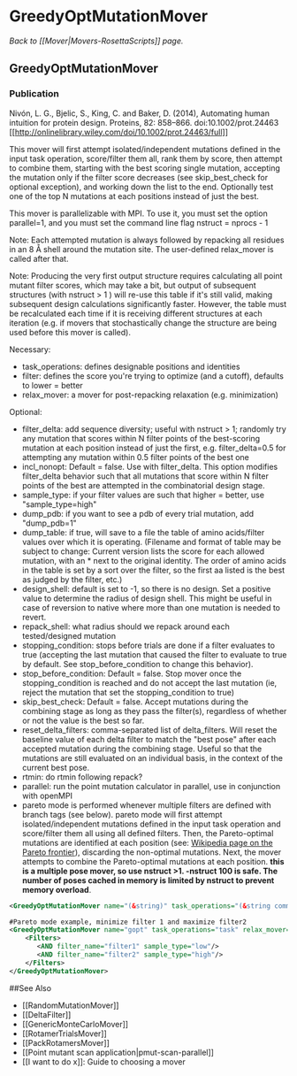 # GreedyOptMutationMover
*Back to [[Mover|Movers-RosettaScripts]] page.*
## GreedyOptMutationMover
### Publication
Nivón, L. G., Bjelic, S., King, C. and Baker, D. (2014), Automating human intuition for protein design. Proteins, 82: 858–866. doi:10.1002/prot.24463
[[http://onlinelibrary.wiley.com/doi/10.1002/prot.24463/full]]

This mover will first attempt isolated/independent mutations defined in the input task operation, score/filter them all, rank them by score, then attempt to combine them, starting with the best scoring single mutation, accepting the mutation only if the filter score decreases (see skip\_best\_check for optional exception), and working down the list to the end. Optionally test one of the top N mutations at each positions instead of just the best.

This mover is parallelizable with MPI. To use it, you must set the option parallel=1, and you must set the command line flag nstruct = nprocs - 1

Note: Each attempted mutation is always followed by repacking all residues in an 8 Å shell around the mutation site. The user-defined relax\_mover is called after that.

Note: Producing the very first output structure requires calculating all point mutant filter scores, which may take a bit, but output of subsequent structures (with nstruct \> 1 ) will re-use this table if it's still valid, making subsequent design calculations significantly faster. However, the table must be recalculated each time if it is receiving different structures at each iteration (e.g. if movers that stochastically change the structure are being used before this mover is called).

Necessary:

-   task\_operations: defines designable positions and identities
-   filter: defines the score you're trying to optimize (and a cutoff), defaults to lower = better
-   relax\_mover: a mover for post-repacking relaxation (e.g. minimization)

Optional:

-   filter\_delta: add sequence diversity; useful with nstruct \> 1; randomly try any mutation that scores within N filter points of the best-scoring mutation at each position instead of just the first, e.g. filter\_delta=0.5 for attempting any mutation within 0.5 filter points of the best one
-   incl\_nonopt: Default = false. Use with filter\_delta. This option modifies filter\_delta behavior such that all mutations that score within N filter points of the best are attempted in the combinatorial design stage.
-   sample\_type: if your filter values are such that higher = better, use "sample\_type=high"
-   dump\_pdb: if you want to see a pdb of every trial mutation, add "dump\_pdb=1"
-   dump\_table: if true, will save to a file the table of amino acids/filter values over which it is operating. (Filename and format of table may be subject to change: Current version lists the score for each allowed mutation, with an \* next to the original identity. The order of amino acids in the table is set by a sort over the filter, so the first aa listed is the best as judged by the filter, etc.)
-   design\_shell: default is set to -1, so there is no design. Set a positive value to determine the radius of design shell. This might be useful in case of reversion to native where more than one mutation is needed to revert.
-   repack\_shell: what radius should we repack around each tested/designed mutation
-   stopping\_condition: stops before trials are done if a filter evaluates to true (accepting the last mutation that caused the filter to evaluate to true by default. See stop\_before\_condition to change this behavior).
-   stop\_before\_condition: Default = false. Stop mover once the stopping\_condition is reached and do not accept the last mutation (ie, reject the mutation that set the stopping\_condition to true)
-   skip\_best\_check: Default = false. Accept mutations during the combining stage as long as they pass the filter(s), regardless of whether or not the value is the best so far.
-   reset\_delta\_filters: comma-separated list of delta\_filters. Will reset the baseline value of each delta filter to match the "best pose" after each accepted mutation during the combining stage. Useful so that the mutations are still evaluated on an individual basis, in the context of the current best pose.
-   rtmin: do rtmin following repack?
-   parallel: run the point mutation calculator in parallel, use in conjunction with openMPI
-   pareto mode is performed whenever multiple filters are defined with branch tags (see below). pareto mode will first attempt isolated/independent mutations defined in the input task operation and score/filter them all using all defined filters. Then, the Pareto-optimal mutations are identified at each position (see: [Wikipedia page on the Pareto frontier](http://en.wikipedia.org/wiki/Pareto_efficiency#Pareto_frontier)), discarding the non-optimal mutations. Next, the mover attempts to combine the Pareto-optimal mutations at each position. **this is a multiple pose mover, so use nstruct >1. -nstruct 100 is safe. The number of poses cached in memory is limited by nstruct to prevent memory overload**.

```xml
<GreedyOptMutationMover name="(&string)" task_operations="(&string comma-separated taskoperations)" filter="(&string)" scorefxn="(score12 &string)" relax_mover="(&string)" sample_type="(low &string)" diversify_lvl="(1 &int)" dump_pdb="(0 &bool)" dump_table="(0 &bool)" rtmin="(0 &bool)" stopping_condition="('' &string)" stop_before_condition="(0 &bool)" skip_best_check="(0 &bool)" reset_delta_filters="(&string comma-separated deltafilters)" design_shell="(-1, real)" repack_shell="(8.0, &real)"/>

#Pareto mode example, minimize filter 1 and maximize filter2 
<GreedyOptMutationMover name="gopt" task_operations="task" relax_mover="min" scorefxn="score12">
    <Filters>
       <AND filter_name="filter1" sample_type="low"/>
       <AND filter_name="filter2" sample_type="high"/>
    </Filters>
</GreedyOptMutationMover>
```


##See Also

* [[RandomMutationMover]]
* [[DeltaFilter]]
* [[GenericMonteCarloMover]]
* [[RotamerTrialsMover]]
* [[PackRotamersMover]]
* [[Point mutant scan application|pmut-scan-parallel]]
* [[I want to do x]]: Guide to choosing a mover
